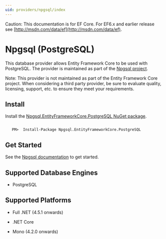 ```yaml
---
uid: providers/npgsql/index
---
```

Caution: This documentation is for EF Core. For EF6.x and earlier release see [http://msdn.com/data/ef](http://msdn.com/data/ef).

  # Npgsql (PostgreSQL)

This database provider allows Entity Framework Core to be used with PostgreSQL. The provider is maintained as part of the [Npgsql project](http://www.npgsql.org).

Note: This provider is not maintained as part of the Entity Framework Core project. When considering a third party provider, be sure to evaluate quality, licensing, support, etc. to ensure they meet your requirements.

  ## Install

Install the [Npgsql.EntityFrameworkCore.PostgreSQL NuGet package](https://www.nuget.org/packages/Npgsql.EntityFrameworkCore.PostgreSQL).

<!-- literal_block {"ids": [], "classes": [], "xml:space": "preserve", "backrefs": [], "linenos": false, "dupnames": [], {"language": "csharp",", "highlight_args": {}, "names": []} -->

````text

   PM>  Install-Package Npgsql.EntityFrameworkCore.PostgreSQL
   ````

  ## Get Started

See the [Npgsql documentation](http://www.npgsql.org/doc/efcore.html) to get started.

  ## Supported Database Engines

   * PostgreSQL

  ## Supported Platforms

   * Full .NET (4.5.1 onwards)

   * .NET Core

   * Mono (4.2.0 onwards)

